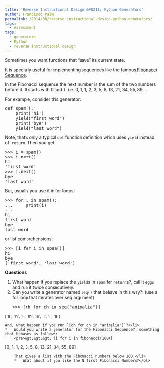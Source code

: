 ```yaml
---
title: 'Reverse Instructional Design &#8211; Python Generators'
author: Francisco Palm
permalink: /2014/08/reverse-instructional-design-python-generators/
tags:
  - Assessment
tags:
  - generators
  - Python
  - reverse instructional design
---
```

Sometimes you want functions that &#8220;save&#8221; its current state.

It is specially useful for implementing sequences like the famous[ Fibonacci Sequence][1].

In the Fibonacci sequence the next number is the sum of the two numbers before it. It starts with 0 and `1`. i.e. 0, 1, 1, 2, 3, 5, 8, 13, 21, 34, 55, 89, &#8230;

For example, consider this generator:

<pre>def spam():
    print('hi')
    yield("first word")
    print('bye')
    yield("last word")</pre>

Note, that&#8217;s only a typical `def` function definition which uses `yield` instead of  `return`. Then you get:

<pre>&gt;&gt;&gt; i = spam()
&gt;&gt;&gt; i.next()
hi
'first word'
&gt;&gt;&gt; i.next()
bye
'last word'</pre>

But, usually you use it in for loops:

<pre>&gt;&gt;&gt; for i in spam():
...     print(i)
...
hi
first word
bye
last word</pre>

or list comprehensions:

<pre>&gt;&gt;&gt; [i for i in spam()]
hi
bye
['first word', 'last word']</pre>

**Questions**

1.  What happen if you replace the `yield`s in `spam` for `return`s?, call it `eggs` and run it twice consecutively.
2.  Can you write a generator named `seq()` that behave in this way?: (use a for loop that iterates over seq argument) 
    <pre>&gt;&gt;&gt; [ch for ch in seq("animalia")]
['a', 'n', 'i', 'm', 'a', 'l', 'i', 'a']</pre>
    
    And, what happen if you run `[ch for ch in "animalia"]`?</li> 
    *   Would you write a generator for the Fibonacci Sequence?, something that behaves as follows: 
        <pre>&gt;&gt;&gt; [i for i in fibonacci(100)]
[0, 1, 1, 2, 3, 5, 8, 13, 21, 34, 55, 89]</pre>
        
        That gives a list with the Fibonacci numbers below 100.</li> 
        *   What about if you like the N first Fibonacci Numbers?</ol>

 [1]: http://en.wikipedia.org/wiki/Fibonacci_number "Fibonacci Sequence"
